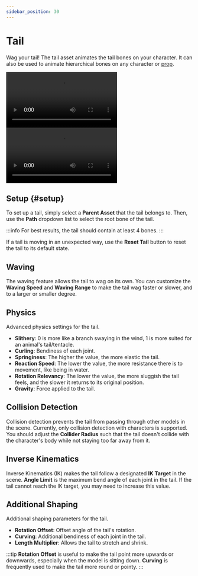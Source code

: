 ```yaml
---
sidebar_position: 30
---
```


# Tail

Wag your tail! The tail asset animates the tail bones on your character. It can also be used to animate hierarchical bones on any character or [prop](prop).

<div style={{display: 'flex', justifyContent: 'space-between', gap: '1rem'}}>
<div style={{width: '53.2%'}} className="video-box"><video controls loop src="/doc-img/en-tail-1.mp4" />
<p>A waving tail.</p>
</div>

<div style={{width: '46.8%'}} className="video-box"><video controls loop src="/doc-img/zh-tail-2.mp4" />
<p>You can also apply this asset to any hierarchical bones, such as animal ears.</p>
</div>
</div>

## Setup {#setup}

To set up a tail, simply select a **Parent Asset** that the tail belongs to. Then, use the **Path** dropdown list to select the root bone of the tail.

:::info
For best results, the tail should contain at least 4 bones.
:::

If a tail is moving in an unexpected way, use the **Reset Tail** button to reset the tail to its default state.

## Waving

The waving feature allows the tail to wag on its own. You can customize the **Waving Speed** and **Waving Range** to make the tail wag faster or slower, and to a larger or smaller degree.

## Physics

Advanced physics settings for the tail.

* **Slithery**: 0 is more like a branch swaying in the wind, 1 is more suited for an animal's tail/tentacle.
* **Curling**: Bendiness of each joint.
* **Springiness**: The higher the value, the more elastic the tail.
* **Reaction Speed**: The lower the value, the more resistance there is to movement, like being in water.
* **Rotation Relevancy**: The lower the value, the more sluggish the tail feels, and the slower it returns to its original position.
* **Gravity**: Force applied to the tail.

## Collision Detection

Collision detection prevents the tail from passing through other models in the scene. Currently, only collision detection with characters is supported. You should adjust the **Collider Radius** such that the tail doesn't collide with the character's body while not staying too far away from it.

## Inverse Kinematics

Inverse Kinematics (IK) makes the tail follow a designated **IK Target** in the scene. **Angle Limit** is the maximum bend angle of each joint in the tail. If the tail cannot reach the IK target, you may need to increase this value.

## Additional Shaping

Additional shaping parameters for the tail.

* **Rotation Offset**: Offset angle of the tail's rotation.
* **Curving**: Additional bendiness of each joint in the tail.
* **Length Multiplier**: Allows the tail to stretch and shrink.

:::tip
**Rotation Offset** is useful to make the tail point more upwards or downwards, especially when the model is sitting down. **Curving** is frequently used to make the tail more round or pointy.
:::
